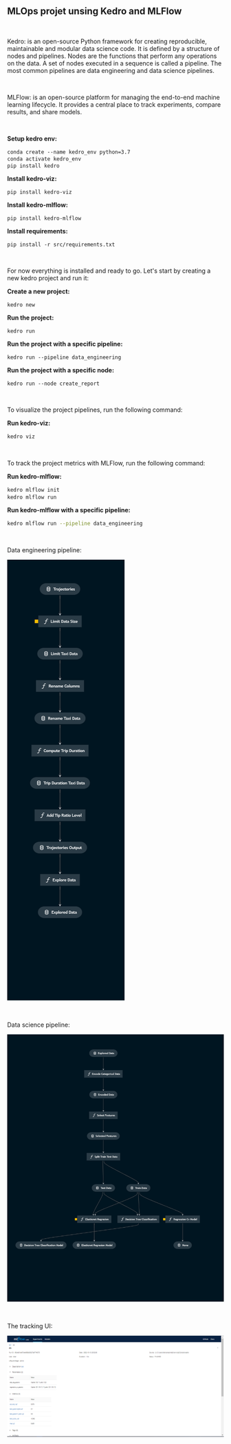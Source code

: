 ## MLOps projet unsing Kedro and MLFlow

<br>

Kedro: is an open-source Python framework for creating reproducible, maintainable
and modular data science code. It is defined by a structure of nodes and pipelines.
Nodes are the functions that perform any operations on the data. A set of nodes
executed in a sequence is called a pipeline. The most common pipelines are data
engineering and data science pipelines.

<br>


MLFlow: is an open-source platform for managing the end-to-end machine learning lifecycle.  It provides a central place to track experiments, compare results, and share models.


<br>

**Setup kedro env:**
```
conda create --name kedro_env python=3.7
conda activate kedro_env
pip install kedro
```
**Install kedro-viz:**
```
pip install kedro-viz
```
**Install kedro-mlflow:**
```
pip install kedro-mlflow
```
**Install requirements:**
```
pip install -r src/requirements.txt
```

<br>

For now everything is installed and ready to go. Let's start by creating a new kedro project and run it:

**Create a new project:**
```
kedro new
```

**Run the project:**
```
kedro run
```

**Run the project with a specific pipeline:**
```
kedro run --pipeline data_engineering
```

**Run the project with a specific node:**
```
kedro run --node create_report
```



<br>

To visualize the project pipelines, run the following command:



**Run kedro-viz:**
```bash
kedro viz
```

<br>

To track the project metrics with MLFlow, run the following command:

**Run kedro-mlflow:**
```bash
kedro mlflow init
kedro mlflow run
```

**Run kedro-mlflow with a specific pipeline:**
```bash
kedro mlflow run --pipeline data_engineering
```


<br>

Data engineering pipeline:

![data_engineering_pipeline](kedro-de-pipeline.png)

<br>

Data science pipeline:

![data_engineering_pipeline](kedro-ds-pipeline.png)

<br>

The tracking UI:

![data_engineering_pipeline](mlflow-metrics-tracking.png)